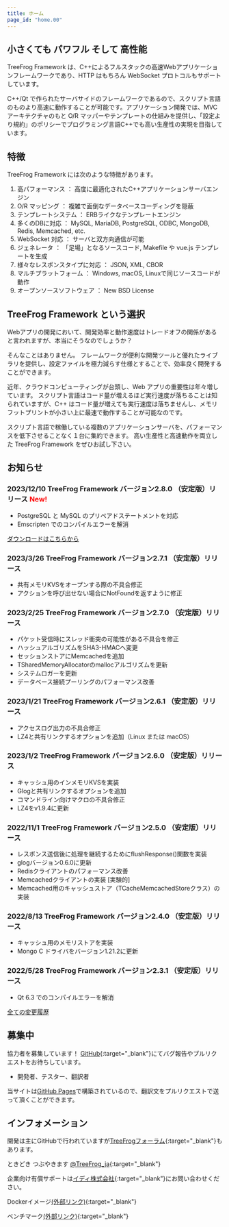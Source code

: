 ```yaml
---
title: ホーム
page_id: "home.00"
---
```


## <i class="fa fa-bolt" aria-hidden="true"></i> 小さくても パワフル そして 高性能

TreeFrog Framework は、C++によるフルスタックの高速Webアプリケーションフレームワークであり、HTTP はもちろん WebSocket プロトコルもサポートしています。

C++/Qt で作られたサーバサイドのフレームワークであるので、スクリプト言語のものより高速に動作することが可能です。アプリケーション開発では、MVC アーキテクチャのもと O/R マッパーやテンプレートの仕組みを提供し、「設定より規約」のポリシーでプログラミング言語C++でも高い生産性の実現を目指しています。


## <i class="fa fa-flag" aria-hidden="true"></i> 特徴

TreeFrog Framework には次のような特徴があります。

  1. 高パフォーマンス ： 高度に最適化されたC++アプリケーションサーバエンジン
  2. O/R マッピング ： 複雑で面倒なデータベースコーディングを隠蔽
  3. テンプレートシステム ： ERBライクなテンプレートエンジン
  4. 多くのDBに対応 ： MySQL, MariaDB, PostgreSQL, ODBC, MongoDB, Redis, Memcached, etc.
  5. WebSocket 対応 ： サーバと双方向通信が可能
  6. ジェネレータ ： 「足場」となるソースコード, Makefile や vue.js テンプレートを生成
  7. 様々なレスポンスタイプに対応 ： JSON, XML, CBOR
  8. マルチプラットフォーム ： Windows, macOS, Linuxで同じソースコードが動作
  9. オープンソースソフトウェア ： New BSD License


## <i class="fa fa-comment" aria-hidden="true"></i> TreeFrog Framework という選択

Webアプリの開発において、開発効率と動作速度はトレードオフの関係があると言われますが、本当にそうなのでしょうか？

そんなことはありません。
フレームワークが便利な開発ツールと優れたライブラリを提供し、設定ファイルを極力減らす仕様とすることで、効率良く開発することができます。

近年、クラウドコンピューティングが台頭し、Web アプリの重要性は年々増しています。 スクリプト言語はコード量が増えるほど実行速度が落ちることは知られていますが、C++ はコード量が増えても実行速度は落ちませんし、メモリフットプリントが小さい上に最速で動作することが可能なのです。

スクリプト言語で稼働している複数のアプリケーションサーバを、パフォーマンスを低下させることなく１台に集約できます。
高い生産性と高速動作を両立した TreeFrog Framework をぜひお試し下さい。


## <i class="fa fa-bell" aria-hidden="true"></i> お知らせ

### 2023/12/10  TreeFrog Framework バージョン2.8.0 （安定版）リリース <span style="color: red;">New!</span>

  - PostgreSQL と MySQL のプリペアドステートメントを対応
  - Emscripten でのコンパイルエラーを解消

 [<i class="fas fa-download"></i> ダウンロードはこちらから](/ja/download/)

### 2023/3/26  TreeFrog Framework バージョン2.7.1 （安定版）リリース

  - 共有メモリKVSをオープンする際の不具合修正
  - アクションを呼び出せない場合にNotFoundを返すように修正

### 2023/2/25  TreeFrog Framework バージョン2.7.0 （安定版）リリース

  - パケット受信時にスレッド衝突の可能性がある不具合を修正
  - ハッシュアルゴリズムをSHA3-HMACへ変更
  - セッションストアにMemcachedを追加
  - TSharedMemoryAllocatorのmallocアルゴリズムを更新
  - システムロガーを更新
  - データベース接続プーリングのパフォーマンス改善

### 2023/1/21  TreeFrog Framework バージョン2.6.1 （安定版）リリース

 - アクセスログ出力の不具合修正
 - LZ4と共有リンクするオプションを追加（Linux または macOS）

### 2023/1/2  TreeFrog Framework バージョン2.6.0 （安定版）リリース

 - キャッシュ用のインメモリKVSを実装
 - Glogと共有リンクするオプションを追加
 - コマンドライン向けマクロの不具合修正
 - LZ4をv1.9.4に更新

### 2022/11/1  TreeFrog Framework バージョン2.5.0 （安定版）リリース

 - レスポンス送信後に処理を継続するためにflushResponse()関数を実装
 - glogバージョン0.6.0に更新
 - Redisクライアントのパフォーマンス改善
 - Memcachedクライアントの実装 [実験的]
 - Memcached用のキャッシュストア（TCacheMemcachedStoreクラス）の実装

### 2022/8/13  TreeFrog Framework バージョン2.4.0 （安定版）リリース

 - キャッシュ用のメモリストアを実装
 - Mongo C ドライバをバージョン1.21.2に更新

### 2022/5/28  TreeFrog Framework バージョン2.3.1 （安定版）リリース

 - Qt 6.3 でのコンパイルエラーを解消

 [<i class="fa fa-list" aria-hidden="true"></i> 全ての変更履歴](https://github.com/treefrogframework/treefrog-framework/blob/master/CHANGELOG.md)


## <i class="fa fa-user" aria-hidden="true"></i> 募集中

協力者を募集しています！ [GitHub](https://github.com/treefrogframework/treefrog-framework){:target="_blank"}にてバグ報告やプルリクエストをお待ちしています。

 - 開発者、テスター、翻訳者

 当サイトは[GitHub Pages](https://pages.github.com/)で構築されているので、翻訳文をプルリクエストで送って頂くことができます。


## <i class="fa fa-info-circle" aria-hidden="true"></i> インフォメーション

 開発は主にGitHubで行われていますが[TreeFrogフォーラム](https://groups.google.com/forum/#!forum/treefrogframework){:target="_blank"}もあります。

ときどき つぶやきます [@TreeFrog_ja](https://twitter.com/TreeFrog_ja){:target="_blank"}

企業向け有償サポートは[イディ株式会社](http://www.ideeinc.co.jp/){:target="_blank"}にお問い合わせください。

Dockerイメージ[(外部リンク)](https://hub.docker.com/r/treefrogframework/treefrog/){:target="_blank"}

ベンチマーク[(外部リンク)](https://www.techempower.com/benchmarks/){:target="_blank"}
